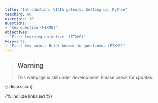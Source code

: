 ```yaml
---
title: "Introduction. VIDIA gateway. Setting up. Python"
teaching: 60
exercises: 10
questions:
- "Key question (FIXME)"
objectives:
- "First learning objective. (FIXME)"
keypoints:
- "First key point. Brief Answer to questions. (FIXME)"
---
```



> ## Warning
>
> This webpage is still under development. Please check for updates.
>
{:.discussion}


{% include links.md %}



